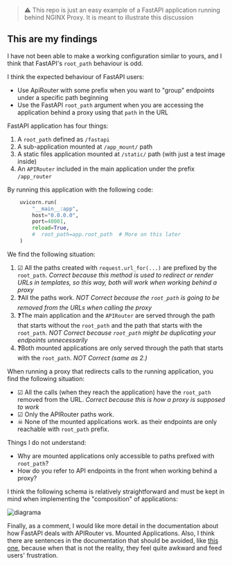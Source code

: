> ⚠  This repo is just an easy example of a FastAPI application running behind NGINX Proxy. It is meant to illustrate this discussion


## This are my findings

I have not been able to make a working configuration similar to yours, and I think that FastAPI's `root_path` behaviour is odd.

I think the expected behaviour of FastAPI users:

- Use ApiRouter with some prefix when you want to "group" endpoints under a specific path beginning
- Use the FastAPI `root_path` argument when you are accessing the application behind a proxy using that `path` in the URL

FastAPI application has four things:
1. A `root_path` defined as `/fastapi`
2. A sub-application mounted at `/app_mount/` path
3. A static files application mounted at `/static/` path (with just a test image inside)
4. An `APIRouter` included in the main application under the prefix `/app_router`

By running this application with the following code:
```python
    uvicorn.run(
        "__main__:app",
        host="0.0.0.0",
        port=40001,
        reload=True,
        #  root_path=app.root_path  # More on this later
    )
```

We find the following situation:

1. ☑ All the paths created with `request.url_for(...)` are prefixed by the `root_path`. *Correct because this method is used to redirect or render URLs in templates, so this way, both will work when working behind a proxy*
2. ❓All the paths work. *NOT Correct because the `root_path` is going to be removed from the URLs when calling the proxy*
3. ❓The main application and the `APIRouter` are served through the path that starts without the `root_path` and the path that starts with the `root_path`. *NOT Correct because `root_path` might be duplicating your endpoints unnecessarily*
3. ❓Both mounted applications are only served through the path that starts with the `root_path`. *NOT Correct (same as 2.)*

When running a proxy that redirects calls to the running application, you find the following situation:
- ☑ All the calls (when they reach the application) have the `root_path` removed from the URL. *Correct because this is how a proxy is supposed to work*
- ☑ Only the APIRouter paths work.
- ☠ None of the mounted applications work. as their endpoints are only reachable with `root_path` prefix.

Things I do not understand:

- Why are mounted applications only accessible to paths prefixed with `root_path`?
- How do you refer to API endpoints in the front when working behind a proxy?

I think the following schema is relatively straightforward and must be kept in mind when implementing the "composition" of applications:

![diagrama](https://github.com/tiangolo/fastapi/assets/45438989/77953f24-73f3-4bf7-9fd9-00bb951fdce8)

Finally, as a comment, I would like more detail in the documentation about how FastAPI deals with APIRouter vs. Mounted Applications. Also, I think there are sentences in the documentation that should be avoided, like [this one](https://fastapi.tiangolo.com/advanced/behind-a-proxy/#mounting-a-sub-application), because when that is not the reality, they feel quite awkward and feed users' frustration.

